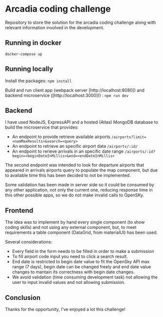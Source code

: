 # Arcadia coding challenge
Repository to store the solution for the arcadia coding challenge along with relevant information involved in the development.

## Running in docker
`docker-compose up`

## Running locally

Install the packages:
`npm install`

Build and run client app (webpack server [http://localhost:8080]) and backend microservice ([http://localhost:3000])) :
`npm run dev`

## Backend
I have used NodeJS, ExpressAPI and a hosted (Atlas) MongoDB database to build the microservice that provides:

- An endpoint to provide retrieve available airports `/airports?limit=<numMaxResults>&search=<query>`
- An endpoint to retrieve an specific airport data `/airports/:id/`
- An endpoint to rerieve arrivals in an specific date range `/airports/:id?begin=<beginDateInMillis>&end=<endDateInMillis>`

The second endpoint was intended to look for departure airports that appeared in arrivals airports query to populate the map component, but due to available time this has been decided to not be implemented.

Some validation has been made in server side so it could be consumed by any other application, not only the current one, reducing response time in this other possible apps, so we do not make invalid calls to OpenSKy.

## Frontend
The idea was to implement by hand every single component (to show coding skills) and not using any external component, but, to meet requirements a table component (DataGrid, from materialUI) has been used.

Several considerations:
- Every field in the form needs to be filled in order to make a submission
- To fill airport code input you need to click a search result.
- End date is restricted to begin date value to fit the OpenSky API max range (7 days), begin date can be changed freely and end date value changes to mantain its correctness with begin date changes. 
- We avoid validation (time consuming development task) not allowing the user to input invalid values and not allowing submission.

## Conclusion
Thanks for the opportunity, I've enjoyed a lot this challenge!

